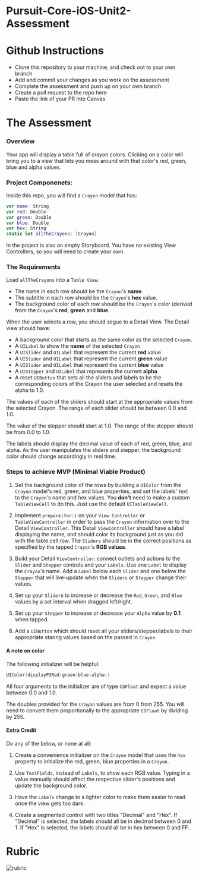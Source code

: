 # Pursuit-Core-iOS-Unit2-Assessment

# Github Instructions
- Clone this repository to your machine, and check out to your own branch
- Add and commit your changes as you work on the assessment
- Complete the assessment and push up on your own branch
- Create a pull request to the repo here
- Paste the link of your PR into Canvas

# The Assessment

### Overview

Your app will display a table full of crayon colors. Clicking on a color will bring you to a view that lets you mess around with that color's red, green, blue and alpha values.

### Project Componenets:

Inside this repo, you will find a `Crayon` model that has:

```swift
var name: String
var red: Double
var green: Double
var blue: Double
var hex: String
static let allTheCrayons: [Crayon]
```

In the project is also an empty Storyboard.  You have no existing View Controllers, so you will need to create your own.

### The Requirements 

Load `allTheCrayons` into a `Table View`.  

- The name in each row should be the `Crayon`'s **name**.  
- The subtitle in each row should be the `Crayon`'s **hex** value.  
- The background color of each row should be the `Crayon`'s color (derived from the `Crayon`'s **red**, **green** and **blue**.  

When the user selects a row, you should segue to a Detail View.   The Detail view should have:

- A background color that starts as the same color as the selected `Crayon`.
- A `UILabel` to show the **name** of the selected `Crayon`
- A `UISlider` and `UILabel` that represent the current **red** value
- A `UISlider` and `UILabel` that represent the current **green** value
- A `UISlider` and `UILabel` that represent the current **blue** value
- A `UIStepper` and `UILabel` that represents the current **alpha**
- A reset `UIButton` that sets all the sliders and labels to be the corresponding colors of the Crayon the user selected and resets the alpha to 1.0.

The values of each of the sliders should start at the appropriate values from the selected Crayon.  The range of each slider should be between 0.0 and 1.0. 

The value of the stepper should start at 1.0.  The range of the stepper should be from 0.0 to 1.0.

The labels should display the decimal value of each of red, green, blue, and alpha. As the user manipulates the sliders and stepper, the background color should change accordingly in real time.


### Steps to achieve MVP (Minimal Viable Product)

1. Set the background color of the rows by building a `UIColor` from the `Crayon` model's red, green, and blue properties, and set the labels' text to the `Crayon`'s name and hex values. You **don't** need to make a custom `TableViewCell`
to do this. Just use the default `UITableViewCell`.

1. Implement `prepare(for:)` on your `View Controller` or `TableViewController` in order to pass the `Crayon` information over to the Detail `ViewController`. This Detail `ViewController` should have a label displaying the name, and should color its background just as you did with the table cell row. The `Sliders` should be in the correct positions as specified by the tapped `Crayon`'s **RGB values**.

1. Build your Detail `ViewController`: connect outlets and actions to the  `Slider` and `Stepper` controls and your `Labels`. Use one `Label` to display the `Crayon`'s name. Add a `Label` below each `Slider` and one below the `Stepper` that will live-update when the `Sliders` or `Stepper` change their values.

1. Set up your `Slider`s to increase or decrease the `Red`, `Green`, and `Blue` values by a set interval when dragged left/right.

1. Set up your `Stepper` to increase or decrease your `Alpha` value by **0.1** when tapped. 

1. Add a `UIButton` which should reset all your sliders/stepper/labels to their appropriate staring values based on the passed in `Crayon`.


#### A note on color

The following initializer will be helpful:

```swift
UIColor(displayP3Red:green:blue:alpha:)
```

All four arguments to the initializer are of type `CGFloat` and expect a value between 0.0 and 1.0.

The doubles provided for the `Crayon` values are from 0 from 255.  You will need to convert them proportionally to the appropriate `CGFloat` by dividing by 255.



#### Extra Credit
Do any of the below, or none at all:

1. Create a convenience initializer on the `Crayon` model that uses the `hex` property to initialize the red, green, blue properties in a `Crayon`. 

1. Use `TextFields`, instead of `Labels`, to show each RGB value. Typing in a value manually should affect the respective slider's positions and update the background color.

1. Have the `Labels` change to a lighter color to make them easier to read once the view gets too dark.

1. Create a segmented control with two titles "Decimal" and "Hex".  If "Decimal" is selected, the labels should all be in decimal between 0 and 1.  If "Hex" is selected, the labels should all be in hex between 0 and FF.

# Rubric

![rubric](https://github.com/joinpursuit/Pursuit-Core-iOS-Unit2-Assessment/blob/master/Unit2Rubric.png)

